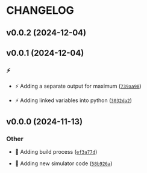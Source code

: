 # CHANGELOG

## v0.0.2 (2024-12-04)

## v0.0.1 (2024-12-04)

### :zap:

* :zap: Adding a separate output for maximum ([`739aa98`](https://github.com/Westfall-io/python-geolocation-accuracy/commit/739aa988d97404f99422a84d72de5edf94ac2a39))

* :zap: Adding linked variables into python ([`3032da2`](https://github.com/Westfall-io/python-geolocation-accuracy/commit/3032da2fd32800a26dba801de2d04039eb19cb38))

## v0.0.0 (2024-11-13)

### Other

* :construction_worker: Adding build process ([`ef3a77d`](https://github.com/Westfall-io/python-geolocation-accuracy/commit/ef3a77dcbe540d72e0266312899c6aee270cea8d))

* :tada: Adding new simulator code ([`58b926a`](https://github.com/Westfall-io/python-geolocation-accuracy/commit/58b926a181686e1726c994168765b5f15e889dfd))
